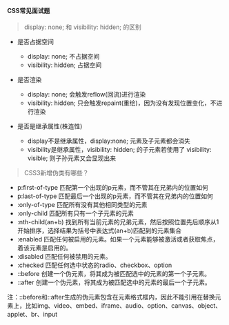 #### CSS常见面试题

> display: none; 和 visibility: hidden; 的区别

   - 是否占据空间
     + display: none; 不占据空间
     + visibility: hidden; 占据空间

   - 是否渲染
     + display: none; 会触发reflow(回流)进行渲染
     + visibility: hidden; 只会触发repaint(重绘)，因为没有发现位置变化，不进行渲染
     
   - 是否是继承属性(株连性)
     + display不是继承属性，display:none; 元素及子元素都会消失
     + visibility是继承属性，visibility: hidden; 的子元素若使用了 visibility: visible; 则子孙元素又会显现出来
     
> CSS3新增伪类有哪些？
    
  - p:first-of-type 匹配第一个出现的p元素，而不管其在兄弟内的位置如何
  - p:last-of-type  匹配最后一个出现的p元素，而不管其在兄弟内的位置如何
  - :only-of-type 匹配所有没有其他相同类型的元素
  - :only-child 匹配所有只有一个子元素的元素
  - :nth-child(an+b) 找到所有当前元素的兄弟元素，然后按照位置先后顺序从1开始排序，选择结果为括号中表达式(an+b)匹配到的元素集合
  - :enabled 匹配任何被启用的元素。如果一个元素能够被激活或者获取焦点，着该元素是启用的。
  - :disabled 匹配任何被禁用的元素。
  - :checked 匹配任何选中状态的radio、checkbox、option
  - ::before 创建一个伪元素，将其成为被匹配选中的元素的第一个子元素。
  - ::after 创建一个伪元素，将其成为被匹配选中的元素的最后一个子元素。
  
  注：::before和::after生成的伪元素包含在元素格式框内，因此不能引用在替换元素上，比如img、video、embed、iframe、audio、option、canvas、object、applet、br、input